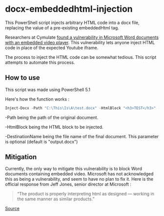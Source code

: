 # docx-embeddedhtml-injection
This PowerShell script injects arbitrary HTML code into a docx file, replacing the value of a pre-existing embeddedHtml tag.

Researchers at Cymulate [found a vulnerability in Microsoft Word documents with an embedded video player](https://blog.cymulate.com/abusing-microsoft-office-online-video). This vulnerability lets anyone inject HTML code in place of the expected Youtube iframe.

The process to inject the HTML code can be somewhat tedious. This script attempts to automate this process.

## How to use

This script was made using PowerShell 5.1

Here's how the function works :
```powershell
Inject-Docx -Path "C:\This\Is\A\test.docx" -HtmlBlock "<h3>TEST</h3>" -DestinationName "destination.docx"
```
-Path being the path of the original document.

-HtmlBlock being the HTML block to be injected.

-DestinationName being the file name of the final document. This parameter is optional (default is "output.docx")

## Mitigation

Currently, the only way to mitigate this vulnerability is to block Word documents containing embedded video. Microsoft has not acknowledged this as being a vulnerability, and seem to have no plan to fix it. Here is the official response from Jeff Jones, senior director at Microsoft :

>“The product is properly interpreting html as designed — working in the same manner as similar products.”

[Source](https://www.scmagazine.com/home/security-news/researchers-report-vulnerability-in-microsoft-words-online-video-feature/)

